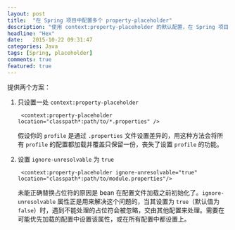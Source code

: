 ```yaml
---
layout: post
title:  "在 Spring 项目中配置多个 property-placeholder"
description: "使用 context:property-placeholder 的默认配置，在 Spring 项目中设置多处时会遇到其中某些配置的占位符不能正确替换的情况，如何解决？"
headline: "Hex"
date:   2015-10-22 09:31:47
categories: Java
tags: [Spring, placeholder]
comments: true
featured: true
---
```


提供两个方案：

1. 只设置一处 `context:property-placeholder`

        <context:property-placeholder location="classpath*:path/to/*.properties" />
    
    假设你的 `profile` 是通过 `.properties` 文件设置差异的，用这种方法会将所有 `profile` 的配置都加载并覆盖只保留一份，丧失了设置 `profile` 的功能。
    
2. 设置 `ignore-unresolvable` 为 `true`

        <context:property-placeholder ignore-unresolvable="true" location="classpath*:path/to/module.properties"/>

    未能正确替换占位符的原因是 bean 在配置文件加载之前初始化了。`ignore-unresolvable` 属性正是用来解决这个问题的，当其设置为 `true`（默认值为 `false`）时，遇到不能处理的占位符会被忽略，交由其他配置来处理。需要在可能优先加载的配置中设置该属性，或在所有配置中都设置上。

